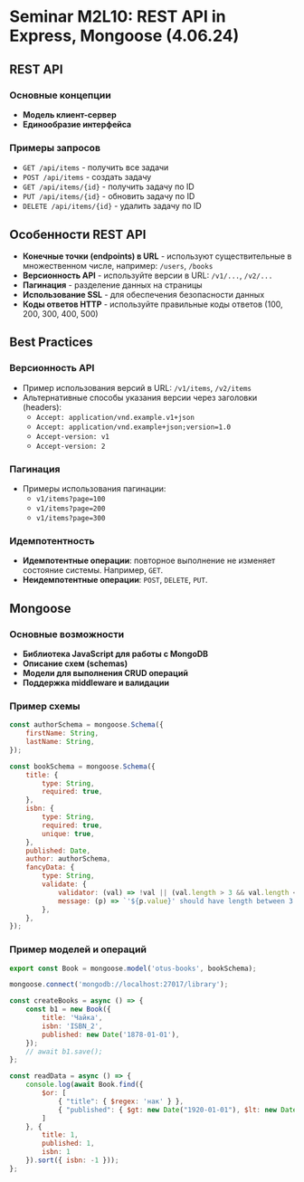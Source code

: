 
# Seminar M2L10: REST API in Express, Mongoose (4.06.24)

## REST API

### Основные концепции
- **Модель клиент-сервер**
- **Единообразие интерфейса**

### Примеры запросов
- `GET /api/items` - получить все задачи
- `POST /api/items` - создать задачу
- `GET /api/items/{id}` - получить задачу по ID
- `PUT /api/items/{id}` - обновить задачу по ID
- `DELETE /api/items/{id}` - удалить задачу по ID

## Особенности REST API
- **Конечные точки (endpoints) в URL** - используют существительные в множественном числе, например: `/users`, `/books`
- **Версионность API** - используйте версии в URL: `/v1/...`, `/v2/...`
- **Пагинация** - разделение данных на страницы
- **Использование SSL** - для обеспечения безопасности данных
- **Коды ответов HTTP** - используйте правильные коды ответов (100, 200, 300, 400, 500)

## Best Practices

### Версионность API
- Пример использования версий в URL: `/v1/items`, `/v2/items`
- Альтернативные способы указания версии через заголовки (headers):
  - `Accept: application/vnd.example.v1+json`
  - `Accept: application/vnd.example+json;version=1.0`
  - `Accept-version: v1`
  - `Accept-version: 2`

### Пагинация
- Примеры использования пагинации:
  - `v1/items?page=100`
  - `v1/items?page=200`
  - `v1/items?page=300`

### Идемпотентность
- **Идемпотентные операции**: повторное выполнение не изменяет состояние системы. Например, `GET`.
- **Неидемпотентные операции**: `POST`, `DELETE`, `PUT`.

## Mongoose

### Основные возможности
- **Библиотека JavaScript для работы с MongoDB**
- **Описание схем (schemas)**
- **Модели для выполнения CRUD операций**
- **Поддержка middleware и валидации**

### Пример схемы

```javascript
const authorSchema = mongoose.Schema({
    firstName: String,
    lastName: String,
});

const bookSchema = mongoose.Schema({
    title: {
        type: String,
        required: true,
    },
    isbn: {
        type: String,
        required: true,
        unique: true,
    },
    published: Date,
    author: authorSchema,
    fancyData: {
        type: String,
        validate: {
            validator: (val) => !val || (val.length > 3 && val.length < 10),
            message: (p) => `'${p.value}' should have length between 3 and 10`,
        },
    },
});
```

### Пример моделей и операций

```javascript
export const Book = mongoose.model('otus-books', bookSchema);

mongoose.connect('mongodb://localhost:27017/library');

const createBooks = async () => {
    const b1 = new Book({
        title: 'Чайка',
        isbn: 'ISBN_2',
        published: new Date('1878-01-01'),
    });
    // await b1.save();
};

const readData = async () => {
    console.log(await Book.find({
        $or: [
            { "title": { $regex: 'нак' } },
            { "published": { $gt: new Date("1920-01-01"), $lt: new Date("2180-01-01") } }
        ]
    }, {
        title: 1,
        published: 1,
        isbn: 1
    }).sort({ isbn: -1 }));
};
```
